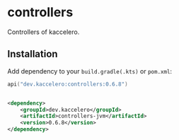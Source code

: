# controllers

Controllers of kaccelero.

## Installation

Add dependency to your `build.gradle(.kts)` or `pom.xml`:

```kotlin
api("dev.kaccelero:controllers:0.6.8")
```

```xml

<dependency>
    <groupId>dev.kaccelero</groupId>
    <artifactId>controllers-jvm</artifactId>
    <version>0.6.8</version>
</dependency>
```
